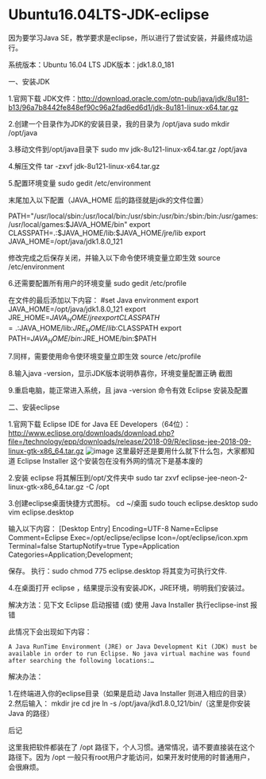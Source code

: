 # Ubuntu16.04LTS-JDK-eclipse
因为要学习Java SE，教学要求是eclipse，所以进行了尝试安装，并最终成功运行。


    
系统版本：Ubuntu 16.04 LTS
JDK版本：jdk1.8.0_181

一、安装JDK

1.官网下载 JDK文件：http://download.oracle.com/otn-pub/java/jdk/8u181-b13/96a7b8442fe848ef90c96a2fad6ed6d1/jdk-8u181-linux-x64.tar.gz

2.创建一个目录作为JDK的安装目录，我的目录为 /opt/java
sudo mkdir /opt/java

3.移动文件到/opt/java目录下
sudo mv jdk-8u121-linux-x64.tar.gz /opt/java

4.解压文件
tar -zxvf jdk-8u121-linux-x64.tar.gz

5.配置环境变量
sudo gedit /etc/environment

末尾加入以下配置（JAVA_HOME 后的路径就是jdk的文件位置）

PATH="/usr/local/sbin:/usr/local/bin:/usr/sbin:/usr/bin:/sbin:/bin:/usr/games:/usr/local/games:$JAVA_HOME/bin"
export CLASSPATH=.:$JAVA_HOME/lib:$JAVA_HOME/jre/lib
export JAVA_HOME=/opt/java/jdk1.8.0_121

修改完成之后保存关闭，并输入以下命令使环境变量立即生效
source /etc/environment

6.还需要配置所有用户的环境变量
sudo gedit /etc/profile

在文件的最后添加以下内容：
#set Java environment
export JAVA_HOME=/opt/java/jdk1.8.0_121
export JRE_HOME=$JAVA_HOME/jre
export CLASSPATH=.:$JAVA_HOME/lib:$JRE_HOME/lib:$CLASSPATH
export PATH=$JAVA_HOME/bin:$JRE_HOME/bin:$PATH

7.同样，需要使用命令使环境变量立即生效
source /etc/profile

8.输入java -version，显示JDK版本说明恭喜你，环境变量配置正确
截图

9.重启电脑，能正常进入系统，且 java -version 命令有效
Eclipse 安装及配置

二、安装eclipse

1.官网下载 Eclipse IDE for Java EE Developers（64位）：http://www.eclipse.org/downloads/download.php?file=/technology/epp/downloads/release/2018-09/R/eclipse-jee-2018-09-linux-gtk-x86_64.tar.gz
![image](https://github.com/ArthurCaoMH/Ubuntu16.04LTS-JDK-eclipse/pictures/eclipse_java_ee.png)
这里最好还是要用什么就下什么包，大家都知道 Eclipse Installer 这个安装包在没有外网的情况下是基本废的

2.安装 eclipse 将其解压到/opt/文件夹中
sudo tar zxvf eclipse-jee-neon-2-linux-gtk-x86_64.tar.gz -C /opt

3.创建eclipse桌面快捷方式图标。
cd ~/桌面
sudo touch eclipse.desktop
sudo vim eclipse.desktop

输入以下内容：
[Desktop Entry]
Encoding=UTF-8
Name=Eclipse
Comment=Eclipse
Exec=/opt/eclipse/eclipse
Icon=/opt/eclipse/icon.xpm
Terminal=false
StartupNotify=true
Type=Application
Categories=Application;Development;

保存。
执行：sudo chmod 775 eclipse.desktop 将其变为可执行文件.

4.在桌面打开 eclipse ，结果提示没有安装JDK，JRE环境，明明我们安装过。

解决方法：见下文
Eclipse 启动报错 (或)
使用 Java Installer 执行eclipse-inst 报错

此情况下会出现如下内容：

    A Java RunTime Environment (JRE) or Java Development Kit (JDK) must be available in order to run Eclipse. No java virtual machine was found after searching the following locations:…

解决办法：

1.在终端进入你的eclipse目录（如果是启动 Java Installer 则进入相应的目录）
2.然后输入：
mkdir jre
cd jre
ln -s /opt/java/jkd1.8.0_121/bin/（这里是你安装 Java 的路径）

后记

这里我把软件都装在了 /opt 路径下，个人习惯。通常情况，请不要直接装在这个路径下。因为 /opt 一般只有root用户才能访问，如果开发时使用的时普通用户，会很麻烦。
